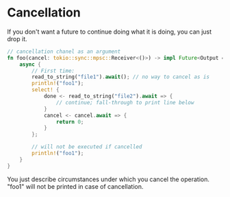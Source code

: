 # Cancellation
If you don't want a future to continue doing what it is doing, you can just drop it.
```rust
// cancellation chanel as an argument
fn foo(cancel: tokio::sync::mpsc::Receiver<()>) -> impl Future<Output = usize>{
    async {
        // First time:
        read_to_string("file1").await(); // no way to cancel as is
        println!("foo1");
        select! {
            done <- read_to_string("file2").await => {
                // continue; fall-through to print line below
            }
            cancel <- cancel.await => {
                return 0;
            }
        };

        // will not be executed if cancelled
        println!("foo1");
    }
}
```
You just describe circumstances under which you cancel the operation. "foo1" will not be printed in case of cancellation.
